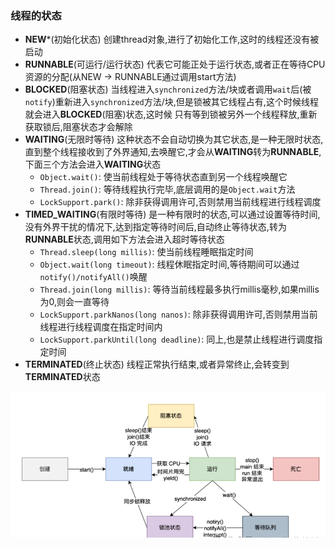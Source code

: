 ### 线程的状态
+ **NEW***(初始化状态) 创建thread对象,进行了初始化工作,这时的线程还没有被启动
+ **RUNNABLE**(可运行/运行状态) 代表它可能正处于运行状态,或者正在等待CPU资源的分配(从NEW -> RUNNABLE通过调用start方法)
+ **BLOCKED**(阻塞状态) 当线程进入`synchronized`方法/块或者调用`wait`后(被`notify`)重新进入`synchronized`方法/块,但是锁被其它线程占有,这个时候线程就会进入**BLOCKED**(阻塞)状态,这时候
  只有等到锁被另外一个线程释放,重新获取锁后,阻塞状态才会解除
+ **WAITING**(无限时等待) 这种状态不会自动切换为其它状态,是一种无限时状态,直到整个线程接收到了外界通知,去唤醒它,才会从**WAITING**转为**RUNNABLE**,下面三个方法会进入**WAITING**状态
  + `Object.wait()`: 使当前线程处于等待状态直到另一个线程唤醒它
  + `Thread.join()`: 等待线程执行完毕,底层调用的是`Object.wait`方法
  + `LockSupport.park()`: 除非获得调用许可,否则禁用当前线程进行线程调度
+ **TIMED_WAITING**(有限时等待) 是一种有限时的状态,可以通过设置等待时间,没有外界干扰的情况下,达到指定等待时间后,自动终止等待状态,转为**RUNNABLE**状态,调用如下方法会进入超时等待状态
  + `Thread.sleep(long millis)`: 使当前线程睡眠指定时间
  + `Object.wait(long timeout)`: 线程休眠指定时间,等待期间可以通过`notify()/notifyAll()`唤醒
  + `Thread.join(long millis)`: 等待当前线程最多执行millis毫秒,如果millis为0,则会一直等待
  + `LockSupport.parkNanos(long nanos)`: 除非获得调用许可,否则禁用当前线程进行线程调度在指定时间内
  + `LockSupport.parkUntil(long deadline)`: 同上,也是禁止线程进行调度指定时间
+ **TERMINATED**(终止状态) 线程正常执行结束,或者异常终止,会转变到**TERMINATED**状态

![alt 线程状态转换](../api/pic/thread_status.png)